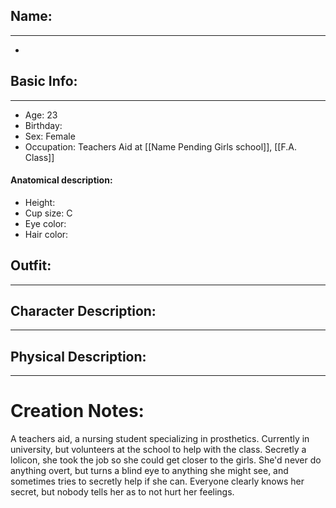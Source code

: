 ## Name:
---
- 
## Basic Info:
---
- Age: 23
- Birthday:
- Sex: Female
- Occupation: Teachers Aid at [[Name Pending Girls school]], [[F.A. Class]] 
#### Anatomical description:
- Height:
- Cup size: C
- Eye color: 
- Hair color: 
## Outfit:
---

## Character Description:
---

## Physical Description:
---

# Creation Notes:
A teachers aid, a nursing student specializing in prosthetics. 
Currently in university, but volunteers at the school to help with the class. 
Secretly a lolicon, she took the job so she could get closer to the girls. 
She'd never do anything overt, but turns a blind eye to anything she might see, and sometimes tries to secretly help if she can. 
Everyone clearly knows her secret, but nobody tells her as to not hurt her feelings.